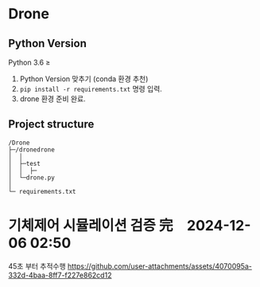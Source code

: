 # Drone
## Python Version
Python 3.6 ≥
1. Python Version 맞추기 (conda 환경 추천)
2. `pip install -r requirements.txt` 명령 입력.
3. drone 환경 준비 완료.

## Project structure
```
/Drone
├─/dronedrone
│  │
│  ├─test
│  │  ├─
│  └─drone.py
│
└─ requirements.txt
```

# 기체제어 시뮬레이션 검증 完　2024-12-06 02:50
45초 부터 추적수행
https://github.com/user-attachments/assets/4070095a-332d-4baa-8ff7-f227e862cd12


